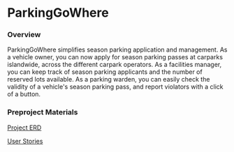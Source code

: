 # ParkingGoWhere

### Overview

ParkingGoWhere simplifies season parking application and management. As a vehicle owner, you can now apply for season parking passes at carparks islandwide, across the different carpark operators. As a facilities manager, you can keep track of season parking applicants and the number of reserved lots available. As a parking warden, you can easily check the validity of a vehicle's season parking pass, and report violators with a click of a button.

### Preproject Materials

[Project ERD](preproject/erd.jpeg)

[User Stories](preproject/user-stories.md)
